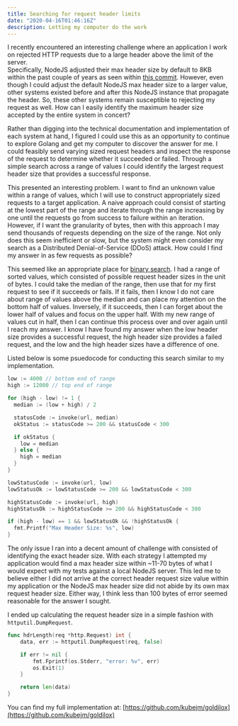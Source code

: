 ```yaml
---
title: Searching for request header limits 
date: "2020-04-16T01:46:16Z"
description: Letting my computer do the work 
---
```


I recently encountered an interesting challenge where an application I work on 
rejected HTTP requests due to a large header above the limit of the server.  
Specifically, NodeJS adjusted their max header size by default to 8KB within 
the past couple of years as seen within 
[this commit](https://github.com/nodejs/node/commit/a8532d4d23).  However, even 
though I could adjust the default NodeJS max header size to a larger value,
other systems existed before and after this NodeJS instance that propagate the 
header.  So, these other systems remain susceptible to rejecting my request as 
well.  How can I easily identify the maximum header size accepted by the entire 
system in concert?

Rather than digging into the technical documentation and implementation of 
each system at hand, I figured I could use this as an opportunity to continue 
to explore Golang and get my computer to discover the answer for me.  I could 
feasibly send varying sized request headers and inspect the response of the 
request to determine whether it succeeded or failed.  Through a simple search 
across a range of values I could identify the largest request header size that 
provides a successful response.

This presented an interesting problem.  I want to find an unknown 
value within a range of values, which I will use to construct appropriately 
sized requests to a target application.  A naive approach could consist of 
starting at the lowest part of the range and iterate through the range 
increasing by one until the requests go from success to failure within an 
iteration.  However, if I want the granularity of bytes, then with this 
approach I may send thousands of requests depending on the size of the range. 
Not only does this seem inefficient or slow, but the system might even 
consider my search as a Distributed Denial-of-Service (DDoS) attack.  How 
could I find my answer in as few requests as possible?

This seemed like an appropriate place for 
[binary search](https://en.wikipedia.org/wiki/Binary_search_algorithm).  I had 
a range of sorted values, which consisted of possible request header sizes in 
the unit of bytes.  I could take the median of the range, then use that for my 
first request to see if it succeeds or fails.  If it fails, then I know I do 
not care about range of values above the median and can place my attention on 
the bottom half of values.  Inversely, if it succeeds, then I can forget about 
the lower half of values and focus on the upper half.  With my new range of 
values cut in half, then I can continue this process over and over again until 
I reach my answer.  I know I have found my answer when the low header size 
provides a successful request, the high header size provides a failed request, 
and the low and the high header sizes have a difference of one.

Listed below is some psuedocode for conducting this search similar to my 
implementation.

```go
low := 4000 // bottom end of range
high := 12000 // top end of range

for (high - low) != 1 {
  median := (low + high) / 2

  statusCode := invoke(url, median)
  okStatus := statusCode >= 200 && statusCode < 300

  if okStatus {
    low = median
  } else {
    high = median
  }
}

lowStatusCode := invoke(url, low)
lowStatusOk := lowStatusCode >= 200 && lowStatusCode < 300

highStatusCode := invoke(url, high)
highStatusOk := highStatusCode >= 200 && highStatusCode < 300

if (high - low) == 1 && lowStatusOk && !highStatusOk {
  fmt.Printf("Max Header Size: %s", low)
}
```

The only issue I ran into a decent amount of challenge with consisted of 
identifying the exact header size.  With each strategy I attempted my 
application would find a max header size within ~11-70 bytes of what I would 
expect with my tests against a local NodeJS server.  This led me to believe 
either I did not arrive at the correct header request size value within my 
application or the NodeJS max header size did not abide by its own max request 
header size.  Either way, I think less than 100 bytes of error seemed 
reasonable for the answer I sought.

I ended up calculating the request header size in a simple fashion with 
`httputil.DumpRequest`.

```go
func hdrLength(req *http.Request) int {
	data, err := httputil.DumpRequest(req, false)

	if err != nil {
		fmt.Fprintf(os.Stderr, "error: %v", err)
		os.Exit(1)
	}

	return len(data)
}
```

You can find my full implementation at:
[https://github.com/kubejm/goldilox](https://github.com/kubejm/goldilox)

